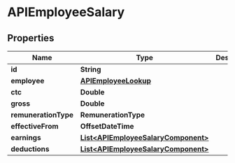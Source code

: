 

# APIEmployeeSalary


## Properties

| Name | Type | Description | Notes |
|------------ | ------------- | ------------- | -------------|
|**id** | **String** |  |  [optional] |
|**employee** | [**APIEmployeeLookup**](APIEmployeeLookup.md) |  |  [optional] |
|**ctc** | **Double** |  |  [optional] |
|**gross** | **Double** |  |  [optional] |
|**remunerationType** | **RemunerationType** |  |  [optional] |
|**effectiveFrom** | **OffsetDateTime** |  |  [optional] |
|**earnings** | [**List&lt;APIEmployeeSalaryComponent&gt;**](APIEmployeeSalaryComponent.md) |  |  [optional] |
|**deductions** | [**List&lt;APIEmployeeSalaryComponent&gt;**](APIEmployeeSalaryComponent.md) |  |  [optional] |



